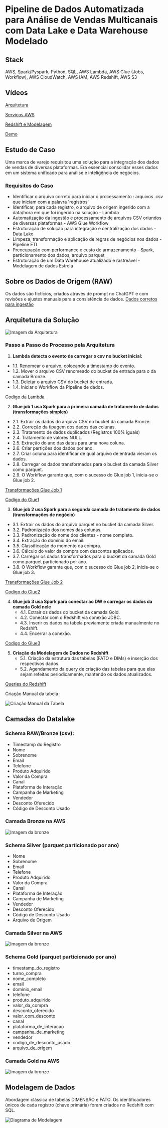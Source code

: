 # Pipeline de Dados Automatizada para Análise de Vendas Multicanais com Data Lake e Data Warehouse Modelado

## Stack
AWS, Spark/Pyspark, Python, SQL, AWS Lambda, AWS Glue (Jobs, Workflow), AWS CloudWatch, AWS IAM, AWS Redshift, AWS S3

## Vídeos
[Arquitetura]()

[Serviços AWS]()

[Redshift e Modelagem]()

[Demo]()

## Estudo de Caso
Uma marca de varejo requisitou uma solução para a integração dos dados de vendas de diversas plataformas. 
Era essencial consolidar esses dados em um sistema unificado para análise e inteligência de negócios.

### Requisitos do Caso
- Identificar o arquivo correto para iniciar o processamento : arquivos .csv que iniciam com a palavra 'registros'
- Identificar, para cada registro, o arquivo de origem ingerido com a data/hora em que foi ingerido na solução - Lambda
- Automatização da ingestão e processamento de arquivos CSV oriundos de diversas plataformas - AWS Glue Workflow
- Estruturação de solução para integração e centralização dos dados - Data Lake
- Limpeza, transformação e aplicação de regras de negócios nos dados - Pipeline ETL
- Preocupação com performance e custo de armazenamento - Spark, particionamento dos dados, arquivo parquet
- Estruturação de um Data Warehouse atualizado e rastreável - Modelagem de dados Estrela

## Sobre os Dados de Origem (RAW)
Os dados são fictícios, criados através de prompt no ChatGPT e com revisões e ajustes manuais para a consistência de dados.
[Dados corretos para ingestão](https://github.com/cinthialet/aws-datalake-datawarehouse/tree/main/dados/arquivos_consumidos_correto)

## Arquitetura da Solução
![Imagem da Arquitetura](https://github.com/cinthialet/aws-datalake-datawarehouse/blob/main/img/datalake-aws-projeto-arquitetura.png)

### Passo a Passo do Processo pela Arquitetura
1. **Lambda detecta o evento de carregar o csv no bucket inicial:**
 - 1.1. Renomear o arquivo, colocando a timestamp do evento.
 - 1.2. Mover o arquivo CSV renomeado do bucket de entrada para o da camada Bronze.
 - 1.3. Deletar o arquivo CSV do bucket de entrada.
 - 1.4. Iniciar o Workflow da Pipeline de dados.

[Codigo da Lambda](link)

2. **Glue job 1 usa Spark para a primeira camada de tratamento de dados (transformações simples)**
 - 2.1. Extrair os dados do arquivo CSV no bucket da camada Bronze.
 - 2.2. Correção da tipagem dos dados das colunas.
 - 2.3. Tratamento de dados duplicados (Registros 100% iguais)
 - 2.4. Tratamento de valores NULL.
 - 2.5. Extração do ano das datas para uma nova coluna.
 - 2.6. Criar partições dos dados por ano.
 - 2.7. Criar coluna para identificar de qual arquivo de entrada vieram os dados.
 - 2.8. Carregar os dados transformados para o bucket da camada Silver como parquet.
 - 2.9. O Workflow garante que, com o sucesso do Glue job 1, inicia-se o Glue job 2.
   
[Transformações Glue Job 1](link-da-imagem-aqui)

[Codigo do Glue1](link)

3. **Glue job 2 usa Spark para a segunda camada de tratamento de dados (transformações de negócio)**
 - 3.1. Extrair os dados do arquivo parquet no bucket da camada Silver.
 - 3.2. Padronização dos nomes das colunas.
 - 3.3. Padronização do nome dos clientes - nome completo.
 - 3.4. Extração do domínio do email.
 - 3.5. Classificação do momento da compra.
 - 3.6. Cálculo do valor da compra com descontos aplicados.
 - 3.7. Carregar os dados transformados para o bucket da camada Gold como parquet particionado por ano.
 - 3.8. O Workflow garante que, com o sucesso do Glue job 2, inicia-se o Glue job 3.
   
[Transformações Glue Job 2](link-da-imagem-aqui)

[Codigo do Glue2](link)

4. **Glue job 3 usa Spark para conectar ao DW e carregar os dados da camada Gold nele**
   - 4.1. Extrair os dados do bucket da camada Gold.
   - 4.2. Conectar com o Redshift via conexão JDBC.
   - 4.3. Inserir os dados na tabela previamente criada manualmente no Redshift.
   - 4.4. Encerrar a conexão.

[Codigo do Glue3](link)

5. **Criação da Modelagem de Dados no Redshift**
   - 5.1. Criação da estrutura das tabelas (FATO e DIMs) e inserção dos respectivos dados.
   - 5.2. Agendamento da query de criação das tabelas para que elas sejam refeitas periodicamente, mantendo os dados atualizados.
     
[Queries do Redshift](link)

Criação Manual da tabela : 

![Criação Manual da Tabela](https://github.com/cinthialet/aws-datalake-datawarehouse/blob/main/img/redshift-criacao-tabela.png)

## Camadas do Datalake
### Schema RAW/Bronze (csv):
- Timestamp do Registro
- Nome
- Sobrenome
- Email
- Telefone
- Produto Adquirido
- Valor da Compra
- Canal
- Plataforma de Interação
- Campanha de Marketing
- Vendedor
- Desconto Oferecido
- Código de Desconto Usado
### Camada Bronze na AWS
![Imagem da bronze](https://github.com/cinthialet/aws-datalake-datawarehouse/blob/main/img/datalake_bronze.png)

### Schema Silver (parquet particionado por ano)
- Nome
- Sobrenome
- Email
- Telefone
- Produto Adquirido
- Valor da Compra
- Canal
- Plataforma de Interação
- Campanha de Marketing
- Vendedor
- Desconto Oferecido
- Código de Desconto Usado
- Arquivo de Origem
### Camada Silver na AWS
![Imagem da bronze](https://github.com/cinthialet/aws-datalake-datawarehouse/blob/main/img/datalake_silver1%20e%202.png)

### Schema Gold (parquet particionado por ano)
- timestamp_do_registro
- turno_compra
- nome_completo
- email
- dominio_email
- telefone
- produto_adquirido
- valor_da_compra
- desconto_oferecido
- valor_com_desconto
- canal
- plataforma_de_interacao
- campanha_de_marketing
- vendedor
- codigo_de_desconto_usado
- arquivo_de_origem
### Camada Gold na AWS
![Imagem da bronze](https://github.com/cinthialet/aws-datalake-datawarehouse/blob/main/img/datalake_gold1%202%202.png)

## Modelagem de Dados
Abordagem clássica de tabelas DIMENSÃO e FATO.
Os identificadores únicos de cada registro (chave primária) foram criados no Redshift com SQL.

![Diagrama de Modelagem](https://github.com/cinthialet/aws-datalake-datawarehouse/blob/main/img/diagrama-relacional-de-entidades-.png)
